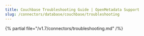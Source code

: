 ```yaml
---
title: Couchbase Troubleshooting Guide | OpenMetadata Support
slug: /connectors/database/couchbase/troubleshooting
---
```


{% partial file="/v1.7/connectors/troubleshooting.md" /%}
